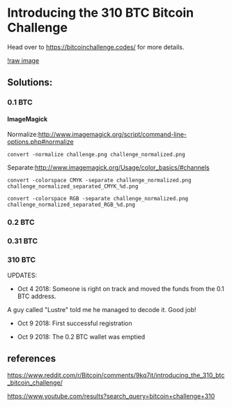 # Introducing the 310 BTC Bitcoin Challenge

Head over to https://bitcoinchallenge.codes/ for more details.

[!raw image](https://raw.githubusercontent.com/yangboz/bitcoin-puzzles/master/310-btc/challenge.png)

## Solutions:

### 0.1 BTC 

#### ImageMagick

Normalize:http://www.imagemagick.org/script/command-line-options.php#normalize

```
convert -normalize challenge.png challenge_normalized.png
```

Separate:http://www.imagemagick.org/Usage/color_basics/#channels

```
convert -colorspace CMYK -separate challenge_normalized.png challenge_normalized_separated_CMYK_%d.png
```

```
convert -colorspace RGB -separate challenge_normalized.png challenge_normalized_separated_RGB_%d.png 

```


### 0.2 BTC

### 0.31 BTC

### 310 BTC



UPDATES:

- Oct 4 2018: Someone is right on track and moved the funds from the 0.1 BTC address.

A guy called "Lustre" told me he managed to decode it. Good job!

- Oct 9 2018: First successful registration

- Oct 9 2018: The 0.2 BTC wallet was emptied


## references

https://www.reddit.com/r/Bitcoin/comments/9kq7it/introducing_the_310_btc_bitcoin_challenge/

https://www.youtube.com/results?search_query=bitcoin+challenge+310
